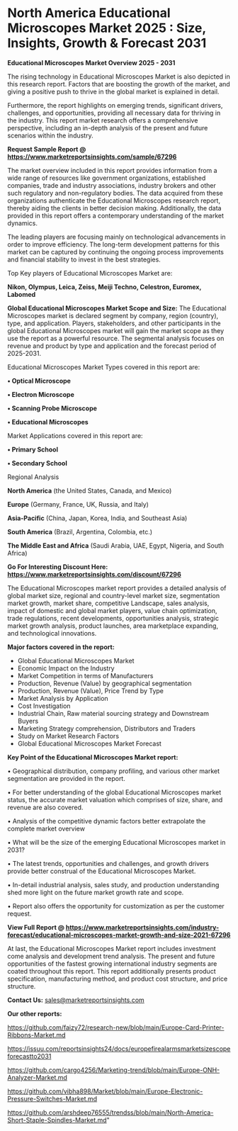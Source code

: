 # North America Educational Microscopes Market 2025 : Size, Insights, Growth & Forecast 2031

<Strong> Educational Microscopes Market Overview 2025 - 2031</strong>

The rising technology in Educational Microscopes Market is also depicted in this research report. Factors that are boosting the growth of the market, and giving a positive push to thrive in the global market is explained in detail.

Furthermore, the report highlights on emerging trends, significant drivers, challenges, and opportunities, providing all necessary data for thriving in the industry. This report market research offers a comprehensive perspective, including an in-depth analysis of the present and future scenarios within the industry.

<strong>Request Sample Report @ <a href=https://www.marketreportsinsights.com/sample/67296>https://www.marketreportsinsights.com/sample/67296</a></strong>

The market overview included in this report provides information from a wide range of resources like government organizations, established companies, trade and industry associations, industry brokers and other such regulatory and non-regulatory bodies. The data acquired from these organizations authenticate the Educational Microscopes research report, thereby aiding the clients in better decision making. Additionally, the data provided in this report offers a contemporary understanding of the market dynamics.

The leading players are focusing mainly on technological advancements in order to improve efficiency. The long-term development patterns for this market can be captured by continuing the ongoing process improvements and financial stability to invest in the best strategies.

Top Key players of Educational Microscopes Market are:

<strong>Nikon, Olympus, Leica, Zeiss, Meiji Techno, Celestron, Euromex, Labomed</strong>

<strong><b>Global Educational Microscopes Market Scope and Size:</b></strong>
The Educational Microscopes market is declared segment by company, region (country), type, and application. Players, stakeholders, and other participants in the global Educational Microscopes market will gain the market scope as they use the report as a powerful resource. The segmental analysis focuses on revenue and product by type and application and the forecast period of 2025-2031.

Educational Microscopes Market Types covered in this report are:

<strong>• Optical Microscope

• Electron Microscope

• Scanning Probe Microscope

• Educational Microscopes</strong>

Market Applications covered in this report are:

<strong>• Primary School

• Secondary School</strong> 

Regional Analysis

<strong>North America</strong> (the United States, Canada, and Mexico)

<strong>Europe</strong> (Germany, France, UK, Russia, and Italy)

<strong>Asia-Pacific</strong> (China, Japan, Korea, India, and Southeast Asia)

<strong>South America</strong> (Brazil, Argentina, Colombia, etc.)

<strong>The Middle East and Africa</strong> (Saudi Arabia, UAE, Egypt, Nigeria, and South Africa)

<strong>Go For Interesting Discount Here: <a href=https://www.marketreportsinsights.com/discount/67296>https://www.marketreportsinsights.com/discount/67296</a></strong>

The Educational Microscopes market report provides a detailed analysis of global market size, regional and country-level market size, segmentation market growth, market share, competitive Landscape, sales analysis, impact of domestic and global market players, value chain optimization, trade regulations, recent developments, opportunities analysis, strategic market growth analysis, product launches, area marketplace expanding, and technological innovations.

<strong><b>Major factors covered in the report:</b></strong>
<ul>
  <li>Global Educational Microscopes Market </li>
  <li>Economic Impact on the Industry</li>
  <li>Market Competition in terms of Manufacturers</li>
  <li>Production, Revenue (Value) by geographical segmentation</li>
  <li>Production, Revenue (Value), Price Trend by Type</li>
  <li>Market Analysis by Application</li>
  <li>Cost Investigation</li>
  <li>Industrial Chain, Raw material sourcing strategy and Downstream Buyers</li>
  <li>Marketing Strategy comprehension, Distributors and Traders</li>
  <li>Study on Market Research Factors</li>
  <li>Global Educational Microscopes Market Forecast</li>
</ul>

<strong><b>Key Point of the Educational Microscopes Market report:</b></strong>

• Geographical distribution, company profiling, and various other market segmentation are provided in the report.

• For better understanding of the global Educational Microscopes market status, the accurate market valuation which comprises of size, share, and revenue are also covered.

• Analysis of the competitive dynamic factors better extrapolate the complete market overview

• What will be the size of the emerging Educational Microscopes market in 2031?

• The latest trends, opportunities and challenges, and growth drivers provide better construal of the Educational Microscopes Market.

• In-detail industrial analysis, sales study, and production understanding shed more light on the future market growth rate and scope.

• Report also offers the opportunity for customization as per the customer request.

<strong><b>View Full Report @ <a href=https://www.marketreportsinsights.com/industry-forecast/educational-microscopes-market-growth-and-size-2021-67296>https://www.marketreportsinsights.com/industry-forecast/educational-microscopes-market-growth-and-size-2021-67296</a></b></strong>


At last, the Educational Microscopes Market report includes investment come analysis and development trend analysis. The present and future opportunities of the fastest growing international industry segments are coated throughout this report. This report additionally presents product specification, manufacturing method, and product cost structure, and price structure.

<strong>Contact Us:</strong>
sales@marketreportsinsights.com

<strong>Our other reports:</strong>

<a href=https://github.com/faizy72/research-new/blob/main/Europe-Card-Printer-Ribbons-Market.md>https://github.com/faizy72/research-new/blob/main/Europe-Card-Printer-Ribbons-Market.md</a>

<a href=https://issuu.com/reportsinsights24/docs/europefirealarmsmarketsizescopeforecastto2031>https://issuu.com/reportsinsights24/docs/europefirealarmsmarketsizescopeforecastto2031</a>

<a href=https://github.com/cargo4256/Marketing-trend/blob/main/Europe-ONH-Analyzer-Market.md>https://github.com/cargo4256/Marketing-trend/blob/main/Europe-ONH-Analyzer-Market.md</a>

<a href=https://github.com/vibha898/Market/blob/main/Europe-Electronic-Pressure-Switches-Market.md>https://github.com/vibha898/Market/blob/main/Europe-Electronic-Pressure-Switches-Market.md</a>

<a href=https://github.com/arshdeep76555/trendss/blob/main/North-America-Short-Staple-Spindles-Market.md>https://github.com/arshdeep76555/trendss/blob/main/North-America-Short-Staple-Spindles-Market.md</a>"
